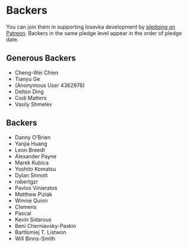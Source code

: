 # Backers

You can join them in supporting Iosevka development by [pledging on Patreon](https://www.patreon.com/user?u=5787198). Backers in the same pledge level appear in the order of pledge date.

## Generous Backers

- Cheng-Wei Chien
- Tianyu Ge
- (Anonymous User 4362976)
- Delton Ding
- Codi Matters
- Vasily Shmelev

## Backers

- Danny O'Brien
- Yanjia Huang
- Leon Breedt
- Alexander Payne
- Marek Kubica
- Yoshito Komatsu
- Dylan Sinnott
- robertgzr
- Pavlos Vinieratos
- Matthew Piziak
- Winnie Quinn
- Clemens
- Pascal
- Kevin Sidarous
- Beni Cherniavsky-Paskin
- Bartłomiej T. Listwon
- Will Binns-Smith
